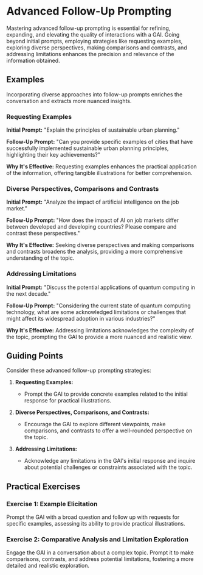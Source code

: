 # Advanced Follow-Up Prompting

Mastering advanced follow-up prompting is essential for refining, expanding, and elevating the quality of interactions with a GAI. Going beyond initial prompts, employing strategies like requesting examples, exploring diverse perspectives, making comparisons and contrasts, and addressing limitations enhances the precision and relevance of the information obtained.

## Examples

Incorporating diverse approaches into follow-up prompts enriches the conversation and extracts more nuanced insights.

### Requesting Examples

**Initial Prompt:**
"Explain the principles of sustainable urban planning."

**Follow-Up Prompt:**
"Can you provide specific examples of cities that have successfully implemented sustainable urban planning principles, highlighting their key achievements?"

**Why It's Effective:**
Requesting examples enhances the practical application of the information, offering tangible illustrations for better comprehension.

### Diverse Perspectives, Comparisons and Contrasts

**Initial Prompt:**
"Analyze the impact of artificial intelligence on the job market."

**Follow-Up Prompt:**
"How does the impact of AI on job markets differ between developed and developing countries? Please compare and contrast these perspectives."

**Why It's Effective:**
Seeking diverse perspectives and making comparisons and contrasts broadens the analysis, providing a more comprehensive understanding of the topic.

### Addressing Limitations

**Initial Prompt:**
"Discuss the potential applications of quantum computing in the next decade."

**Follow-Up Prompt:**
"Considering the current state of quantum computing technology, what are some acknowledged limitations or challenges that might affect its widespread adoption in various industries?"

**Why It's Effective:**
Addressing limitations acknowledges the complexity of the topic, prompting the GAI to provide a more nuanced and realistic view.

## Guiding Points

Consider these advanced follow-up prompting strategies:

1. **Requesting Examples:**
   - Prompt the GAI to provide concrete examples related to the initial response for practical illustrations.

2. **Diverse Perspectives, Comparisons, and Contrasts:**
   - Encourage the GAI to explore different viewpoints, make comparisons, and contrasts to offer a well-rounded perspective on the topic.

3. **Addressing Limitations:**
   - Acknowledge any limitations in the GAI's initial response and inquire about potential challenges or constraints associated with the topic.

## Practical Exercises

### Exercise 1: Example Elicitation
Prompt the GAI with a broad question and follow up with requests for specific examples, assessing its ability to provide practical illustrations.

### Exercise 2: Comparative Analysis and Limitation Exploration
Engage the GAI in a conversation about a complex topic. Prompt it to make comparisons, contrasts, and address potential limitations, fostering a more detailed and realistic exploration.
